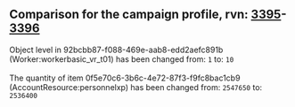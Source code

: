 ## Comparison for the campaign profile, rvn: [3395](https://github.com/PRO100KatYT/FortniteProfileRevisions/tree/main/profiles/campaign/3395%20campaign.json)-[3396](https://github.com/PRO100KatYT/FortniteProfileRevisions/tree/main/profiles/campaign/3396%20campaign.json)

Object level in 92bcbb87-f088-469e-aab8-edd2aefc891b (Worker:workerbasic_vr_t01) has been changed from: `1` to: `10`
<br><br>
The quantity of item 0f5e70c6-3b6c-4e72-87f3-f9fc8bac1cb9 (AccountResource:personnelxp) has been changed from: `2547650` to: `2536400`
<br><br>
